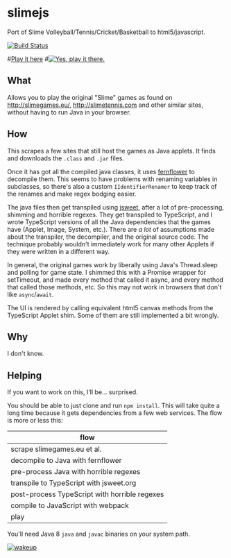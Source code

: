 # slimejs
Port of Slime Volleyball/Tennis/Cricket/Basketball to html5/javascript.

[![Build Status](https://travis-ci.org/mmkal/slimejs.svg?branch=master)](https://travis-ci.org/mmkal/slimejs)

#[Play it here](http://slimejs.herokuapp.com)
#[![Yes, play it there.](http://i.imgur.com/ThHVJgb.png)](http://slimejs.herokuapp.com)

## What

Allows you to play the original "Slime" games as found on http://slimegames.eu/, http://slimetennis.com and other similar sites, without having to run Java in your browser.

## How 

This scrapes a few sites that still host the games as Java applets. It finds and downloads the `.class` and `.jar` files.

Once it has got all the compiled java classes, it uses [fernflower](https://github.com/JetBrains/intellij-community/tree/master/plugins/java-decompiler/engine) to decompile them. This seems to have problems with renaming variables in subclasses, so there's also a custom `IIdentifierRenamer` to keep track of the renames and make regex bodging easier.

The java files then get transpiled using [jsweet](http://www.jsweet.org/), after a lot of pre-processing, shimming and horrible regexes. They get transpiled to TypeScript, and I wrote TypeScript versions of all the Java dependencies that the games have (Applet, Image, System, etc.). There are _a lot_ of assumptions made about the transpiler, the decompiler, and the original source code. The technique probably wouldn't immediately work for many other Applets if they were written in a different way. 

In general, the original games work by liberally using Java's Thread.sleep and polling for game state. I shimmed this with a Promise wrapper for setTimeout, and made every method that called it async, and every method that called those methods, etc. So this may not work in browsers that don't like `async`/`await`.

The UI is rendered by calling equivalent html5 canvas methods from the TypeScript Applet shim. Some of them are still implemented a bit wrongly.

## Why

I don't know.

## Helping

If you want to work on this, I'll be... surprised.

You should be able to just clone and run `npm install`. This will take quite a long time because it gets dependencies from a few web services. The flow is more or less this:

|flow|
|---|
| scrape slimegames.eu et al. |
| decompile to Java with fernflower |
| pre-process Java with horrible regexes |
| transpile to TypeScript with jsweet.org |
| post-process TypeScript with horrible regexes |
| compile to JavaScript with webpack |
| play |

You'll need Java 8 `java` and `javac` binaries on your system path.

[![wakeup](http://slimejs.herokuapp.com/wakeup.png)](http://slimejs.herokuapp.com)
